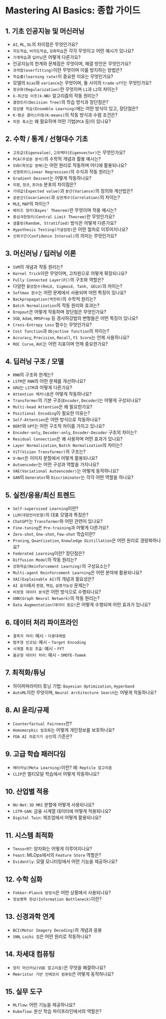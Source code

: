 # Mastering AI Basics: 종합 가이드

## 1. 기초 인공지능 및 머신러닝
- `AI`, `ML`, `DL`의 차이점은 무엇인가요?
- `지도학습`, `비지도학습`, `강화학습`은 각각 무엇이고 어떤 예시가 있나요?
- `기계학습`과 `딥러닝`은 어떻게 다른가요?
- 인공지능의 한계와 문제점은 무엇이며, 해결 방안은 무엇인가요?
- `과적합(overfitting)`이란 무엇이며 이를 방지하는 방법은?
- `학습률(learning rate)`이 중요한 이유는 무엇인가요?
- 모델의 `bias`와 `variance`는 무엇이며, 둘 사이의 `trade-off`는 무엇인가요?
- `정규화(Regularization)`란 무엇이며 `L1`과 `L2`의 차이는?
- `k-최근접 이웃(k-NN)` 알고리즘의 작동 원리는?
- `결정트리(Decision Tree)`의 학습 방식과 장단점은?
- `앙상블 학습(Ensemble Learning)`에는 어떤 방식이 있고, 장단점은?
- `K-평균 클러스터링(K-means)`의 작동 방식과 수렴 조건은?
- `차원 축소`는 왜 필요하며 어떤 기법(`PCA` 등)이 있나요?

## 2. 수학 / 통계 / 선형대수 기초
- `고유값(Eigenvalue)`, `고유벡터(Eigenvector)`는 무엇인가요?
- `PCA(주성분 분석)`의 수학적 개념과 활용 예시는?
- `SVD(특잇값 분해)`는 어떤 원리로 작동하며 어디에 활용되나요?
- `선형회귀(Linear Regression)`의 수식과 작동 원리는?
- `Gradient Descent`는 어떻게 작동하나요?
- `이항`, `정규`, `포아송` 분포의 차이점은?
- `기대값(Expected value)`과 `분산(Variance)`의 정의와 계산법은?
- `공분산(Covariance)`과 `상관계수(Correlation)`의 차이는?
- `MLE`, `MAP`의 차이는?
- `베이즈 정리(Bayes' Theorem)`란 무엇이며 적용 예시는?
- `중심극한정리(Central Limit Theorem)`란 무엇인가요?
- `샘플링(Random, Stratified)` 방식은 어떻게 다른가요?
- `Hypothesis Testing(가설검정)`은 어떤 절차로 이루어지나요?
- `신뢰구간(Confidence Interval)`의 의미는 무엇인가요?

## 3. 머신러닝 / 딥러닝 이론
- `SVM`의 개념과 작동 원리는?
- `Kernel Trick`이란 무엇이며, 고차원으로 어떻게 확장되나요?
- `Fully Connected Layer(FC)`의 구조와 역할은?
- 다양한 `활성함수(ReLU, Sigmoid, Tanh, GELU)`의 차이는?
- `Softmax 함수`는 어떤 문제에서 사용되며 어떤 특징이 있나요?
- `Backpropagation(역전파)`의 수학적 원리는?
- `Batch Normalization`의 작동 원리와 효과는?
- `Dropout`은 어떻게 작동하며 장단점은 무엇인가요?
- `SGD`, `Adam`, `RMSProp` 등 경사하강법의 변형들은 어떤 특징이 있나요?
- `Cross-Entropy Loss` 함수는 무엇인가요?
- `Cost function`과 `Objective function`의 차이는?
- `Accuracy`, `Precision`, `Recall`, `F1 Score`는 언제 사용하나요?
- `ROC Curve`, `AUC`는 어떤 지표이며 언제 중요한가요?

## 4. 딥러닝 구조 / 모델
- `RNN`의 구조와 한계는?
- `LSTM`은 `RNN`의 어떤 문제를 개선하나요?
- `GRU`는 `LSTM`과 어떻게 다른가요?
- `Attention 메커니즘`은 어떻게 작동하나요?
- `Transformer`의 기본 구조(`Encoder`, `Decoder`)는 어떻게 구성되나요?
- `Multi-head Attention`은 왜 필요한가요?
- `Positional Encoding`이 필요한 이유는?
- `Self-Attention`은 어떤 방식으로 작동하나요?
- `BERT`와 `GPT`는 어떤 구조적 차이를 가지고 있나요?
- `Encoder-only`, `Decoder-only`, `Encoder-Decoder` 구조의 차이는?
- `Residual Connection`은 왜 사용하며 어떤 효과가 있나요?
- `Layer Normalization`, `Batch Normalization`의 차이는?
- `ViT(Vision Transformer)`의 구조는?
- `U-Net`은 이미지 분할에서 어떻게 활용되나요?
- `Autoencoder`는 어떤 구성과 역할을 가지나요?
- `VAE(Variational Autoencoder)`는 어떻게 동작하나요?
- `GAN`의 `Generator`와 `Discriminator`는 각각 어떤 역할을 하나요?

## 5. 실전/응용/최신 트렌드
- `Self-supervised Learning`이란?
- `LLM(대형언어모델)`의 대표 모델과 특징은?
- `ChatGPT`는 `Transformer`와 어떤 관련이 있나요?
- `Fine-tuning`은 `Pre-training`과 어떻게 다른가요?
- `Zero-shot`, `One-shot`, `Few-shot` 학습이란?
- `Pruning`, `Quantization`, `Knowledge Distillation`은 어떤 원리로 경량화하나요?
- `Federated Learning`이란? 장단점은?
- `Diffusion Model`의 작동 원리는?
- `강화학습(Reinforcement Learning)`의 구성요소는?
- `Multi-agent Reinforcement Learning`은 어떤 분야에 활용되나요?
- `XAI(Explainable AI)`의 개념과 필요성은?
- `AI 윤리`에서 `편향`, `책임`, `설명가능성` 문제는?
- `비정형 데이터 분석`은 어떤 방식으로 수행되나요?
- `GNN(Graph Neural Network)`의 작동 원리는?
- `Data Augmentation(데이터 증강)`은 어떻게 수행되며 어떤 효과가 있나요?

## 6. 데이터 처리 파이프라인
- `결측치 처리`: 예시 - `다중대체법`
- `범주형 인코딩`: 예시 - `Target Encoding`
- `시계열 특징 추출`: 예시 - `FFT`
- `불균형 데이터 처리`: 예시 - `SMOTE-Tomek`

## 7. 최적화/튜닝
- 하이퍼파라미터 튜닝 기법: `Bayesian Optimization`, `Hyperband`
- `AutoML`이란 무엇이며, `Neural Architecture Search`는 어떻게 작동하나요?

## 8. AI 윤리/규제
- `Counterfactual Fairness`란?
- `Homomorphic 암호화`는 어떻게 개인정보를 보호하나요?
- `FDA AI 의료기기 승인`의 기준은?

## 9. 고급 학습 패러다임
- `메타러닝(Meta Learning)`이란? 예: `Reptile 알고리즘`
- `CLIP`은 멀티모달 학습에서 어떻게 작동하나요?

## 10. 산업별 적용
- `NU-Net`: `3D MRI` 분할에 어떻게 사용되나요?
- `LSTM-GAN`: 금융 시계열 데이터에 어떻게 적용되나요?
- `Digital Twin`: 제조업에서 어떻게 활용되나요?

## 11. 시스템 최적화
- `TensorRT`: 양자화는 어떻게 이루어지나요?
- `Feast`: MLOps에서의 `Feature Store` 역할은?
- `Evidently`: 모델 모니터링에서 어떤 기능을 제공하나요?

## 12. 수학 심화
- `Fokker-Planck 방정식`은 어떤 상황에서 사용되나요?
- `정보병목 현상(Information Bottleneck)`이란?

## 13. 신경과학 연계
- `BCI(Motor Imagery Decoding)`의 개념과 응용
- `SNN`, `Loihi 칩`은 어떤 원리로 작동하나요?

## 14. 차세대 컴퓨팅
- `양자 머신러닝(VQE 알고리즘)`은 무엇을 해결하나요?
- `Memristor 기반 인메모리 컴퓨팅`은 어떻게 동작하나요?

## 15. 실무 도구
- `MLflow`: 어떤 기능을 제공하나요?
- `Kubeflow`: 분산 학습 파이프라인에서의 역할은?
